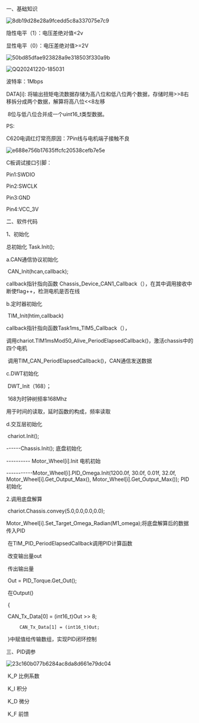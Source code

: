 一、基础知识

![8db19d28e28a9fcedd5c8a337075e7c9](pictures\8db19d28e28a9fcedd5c8a337075e7c9.png)



隐性电平（1）：电压差绝对值<2v

显性电平（0）：电压差绝对值>=2V



![50bd85dfae923828a9e318503f330a9b](pictures\50bd85dfae923828a9e318503f330a9b.png)

![QQ20241220-185031](pictures\QQ20241220-185031.png)

波特率：1Mbps

DATA[i]:      将输出扭矩电流数据存储为高八位和低八位两个数据，存储时用>>8右移拆分成两个数据，解算将高八位<<8左移

​                     8位与低八位合并成一个uint16_t类型数据。

PS:

C620电调红灯常亮原因：7Pin线与电机端子接触不良

![e688e756b17635ffcfc20538cefb7e5e](pictures\e688e756b17635ffcfc20538cefb7e5e.png)

C板调试接口引脚：

Pin1:SWDIO

Pin2:SWCLK

Pin3:GND

Pin4:VCC_3V





二、软件代码

1、初始化

总初始化	Task.Init();



a.CAN通信协议初始化

​	CAN_Init(hcan,callback);

callback指针指向函数 Chassis_Device_CAN1_Callback（），在其中调用接收中断使flag++，检测电机是否在线

b.定时器初始化

​	TIM_Init(htim,callback)

callback指针指向函数Task1ms_TIM5_Callback（），

​	调用chariot.TIM1msMod50_Alive_PeriodElapsedCallback()，激活chassis中的四个电机

​	调用TIM_CAN_PeriodElapsedCallback()，CAN通信发送数据

c.DWT初始化

​	DWT_Init（168）；

​	168为时钟树频率168Mhz

用于时间的读取，延时函数的构成，频率读取

d.交互层初始化

​	chariot.Init();

------Chassis.Init();                      底盘初始化

---------- Motor_Wheel[i].Init           电机初始

-----------Motor_Wheel[i].PID_Omega.Init(1200.0f, 30.0f, 0.01f, 32.0f, Motor_Wheel[i].Get_Output_Max(), Motor_Wheel[i].Get_Output_Max());              PID初始化



2.调用底盘解算

​	chariot.Chassis.convey(5.0,0.0,0.0,0.0);

​	 Motor_Wheel[i].Set_Target_Omega_Radian(M1_omega);将底盘解算后的数据传入PID

​      	 在TIM_PID_PeriodElapsedCallback调用PID计算函数

​		改变输出量out

​		传出输出量

​		Out = PID_Torque.Get_Out();

​		在Output()

​		{

​		  CAN_Tx_Data[0] = (int16_t)Out >> 8;

 		 CAN_Tx_Data[1] = (int16_t)Out;

​		}中赋值给传输数组，实现PID闭环控制

三、PID调参

![23c160b077b6284ac8da8d661e79dc04](pictures\23c160b077b6284ac8da8d661e79dc04.png)

​	K_P 比例系数

​	K_I 积分

​	K_D 微分

​	K_F 前馈

